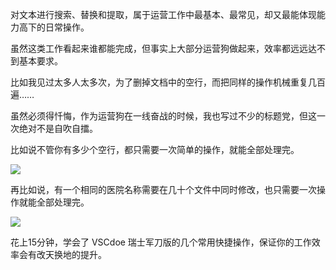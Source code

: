 对文本进行搜索、替换和提取，属于运营工作中最基本、最常见，却又最能体现能力高下的日常操作。

虽然这类工作看起来谁都能完成，但事实上大部分运营狗做起来，效率都远远达不到基本要求。

比如我见过太多人太多次，为了删掉文档中的空行，而把同样的操作机械重复几百遍……

虽然必须得忏悔，作为运营狗在一线奋战的时候，我也写过不少的标题党，但这一次绝对不是自吹自擂。

比如说不管你有多少个空行，都只需要一次简单的操作，就能全部处理完。

![](http://assets.libukai.top/img/快速去空行.gif)

再比如说，有一个相同的医院名称需要在几十个文件中同时修改，也只需要一次操作就能全部处理完。

![](http://assets.libukai.top/img/多文件查找替换.gif)

花上15分钟，学会了 VSCdoe 瑞士军刀版的几个常用快捷操作，保证你的工作效率会有改天换地的提升。

